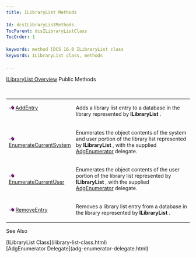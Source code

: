 ```yaml
---
title: ILibraryList Methods

Id: dcsILibraryListMethods
TocParent: dcsILibraryListClass
TocOrder: 1

keywords: method [DCS 16.0 ILibraryList class
keywords: ILibraryList class, methods

---
```


[ILibraryList Overview](ilibrary-list-class.html) 
Public Methods

<br />

<table class="dtTABLE" id="table3" x-use-null-cells="x-use-null-cells" style="border-spacing: 0px" cellspacing="0">
          <colgroup span="1">
            <col span="1" style="WIDTH: 30%" />
            <col span="1" style="WIDTH: 70%" />
          </colgroup>
          <tr valign="top">
            <td colspan="1" rowspan="1">

<img alt="public property" src="images/public-method.gif" x-maintain-ratio="TRUE" width="15" height="11" border="0" /> [AddEntry](ilibrary-list-class-add-entry-method.html)
</td>
            <td colspan="1" rowspan="1">

Adds a library list entry to a database in the library represented by **ILibraryList** . 
</td>
          </tr>
          <tr>
            <td colspan="1" rowspan="1">

<img alt="public property" src="images/public-method.gif" x-maintain-ratio="TRUE" width="15" height="11" border="0" /> [EnumerateCurrentSystem](ilibrary-list-class-enumerate-current-system-method.html)
</td>
            <td colspan="1" rowspan="1">

Enumerates the object contents of the system and user portion of the library list represented by **ILibraryList** , with the supplied [ AdgEnumerator](adg-enumerator-delegate.html) delegate.
</td>
          </tr>
          <tr>
            <td colspan="1" rowspan="1">

<img alt="public property" src="images/public-method.gif" x-maintain-ratio="TRUE" width="15" height="11" border="0" /> [EnumerateCurrentUser](ilibrary-list-class-enumerate-current-user-method.html)
</td>
            <td colspan="1" rowspan="1">

Enumerates the object contents of the user portion of the library list represented by **ILibraryList** , with the supplied [ AdgEnumerator](adg-enumerator-delegate.html) delegate. 
</td>
          </tr>
          <tr>
            <td colspan="1" rowspan="1">

<img height="11" alt="public property" src="images/public-method.gif" width="15" border="0" x-maintain-ratio="TRUE" /> [RemoveEntry](ilibrary-list-class-remove-entry-method.html)
</td>
            <td colspan="1" rowspan="1">

Removes a library list entry from a database in the library represented by **ILibraryList** .
</td>
          </tr>
</table>

See Also

<dl />
      [ILibraryList Class](ilibrary-list-class.html)
      <br />
      [AdgEnumerator Delegate](adg-enumerator-delegate.html)


